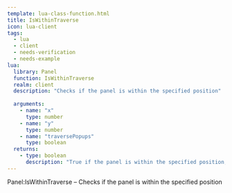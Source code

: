 ```yaml
---
template: lua-class-function.html
title: IsWithinTraverse
icon: lua-client
tags:
  - lua
  - client
  - needs-verification
  - needs-example
lua:
  library: Panel
  function: IsWithinTraverse
  realm: client
  description: "Checks if the panel is within the specified position"
  
  arguments:
    - name: "x"
      type: number
    - name: "y"
      type: number
    - name: "traversePopups"
      type: boolean
  returns:
    - type: boolean
      description: "True if the panel is within the specified position, false otherwise"
---
```


<div class="lua__search__keywords">
Panel:IsWithinTraverse &#x2013; Checks if the panel is within the specified position
</div>
